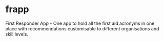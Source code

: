 # frapp
First Responder App - One app to hold all the first aid acronyms in one place with recommendations customisable to different organisations and skill levels.
